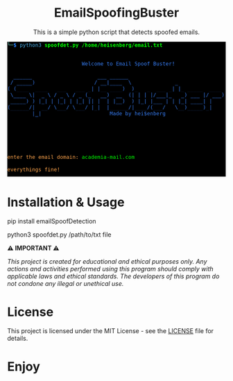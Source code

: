 <div align='center'>

<h1>EmailSpoofingBuster</h1> 
<p>This is a simple python script that detects spoofed emails.</p>
<img src='https://github.com/L101111/Spoofed-Email-Detector/blob/main/screen.png' width='600px' />
</div>

# Installation & Usage

pip install emailSpoofDetection

python3 spoofdet.py /path/to/txt file

**⚠️ IMPORTANT ⚠️**

<p><i>This project is created for educational and ethical purposes only. Any actions and activities performed using this program should comply with applicable laws and ethical standards. The developers of this program do not condone any illegal or unethical use.</i></p>


# License
This project is licensed under the MIT License - see the <a href="https://github.com/L101111/Spoofed-Email-Detector/blob/main/LICENSE">LICENSE</a> file for details.

# Enjoy
